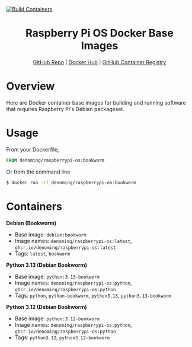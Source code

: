 [![Build Containers](https://github.com/denoming/raspberrypi-os/actions/workflows/build.yaml/badge.svg)](https://github.com/denoming/raspberrypi-os/actions/workflows/build.yaml)

<h1 align="center">
  Raspberry Pi OS Docker Base Images
</h1>

<p align="center">
  <a href="https://github.com/denoming/raspberrypi-os/">GitHub Repo</a> |
  <a href="https://hub.docker.com/r/denoming/raspberrypi-os">Docker Hub</a> |
  <a href="https://github.com/denoming/raspberrypi-os/pkgs/container/raspberrypi-os">
    GitHub Container Registry
  </a>
</p>

# Overview

Here are Docker container base images for building and running software that requires Raspberry Pi's Debian packageset.

# Usage

From your Dockerfile,
```Dockerfile
FROM denoming/raspberrypi-os:bookworm
```

Or from the command line
```bash
$ docker run -it denoming/raspberrypi-os:bookworm
```

# Containers

**Debian (Bookworm)**
  * Base image: `debian:bookworm`
  * Image names: `denoming/raspberrypi-os:latest`, `ghcr.io/denoming/raspberrypi-os:latest`
  * Tags: `latest`, `bookworm`

**Python 3.13 (Debian Bookworm)**
  * Base image: `python:3.13-bookworm`
  * Image names: `denoming/raspberrypi-os:python`, `ghcr.io/denoming/raspberrypi-os:python`
  * Tags: `python`, `python-bookworm`, `python3.13`, `python3.13-bookworm`

**Python 3.12 (Debian Bookworm)**
  * Base image: `python:3.12-bookworm`
  * Image names: `denoming/raspberrypi-os:python`, `ghcr.io/denoming/raspberrypi-os:python`
  * Tags: `python3.12`, `python3.12-bookworm`
